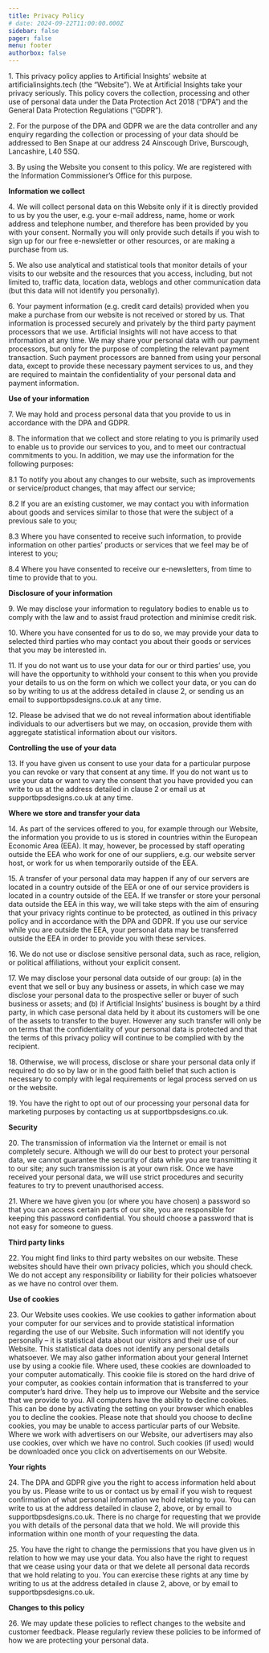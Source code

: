 ```yaml
---
title: Privacy Policy
# date: 2024-09-22T11:00:00.000Z
sidebar: false
pager: false
menu: footer
authorbox: false
---
```


1\. This privacy policy applies to Artificial Insights’ website at artificialinsights.tech (the “Website”). We at Artificial Insights take your privacy seriously. This policy covers the collection, processing and other use of personal data under the Data Protection Act 2018 (“DPA”) and the General Data Protection Regulations (“GDPR”).

2\. For the purpose of the DPA and GDPR we are the data controller and any enquiry regarding the collection or processing of your data should be addressed to Ben Snape at our address 24 Ainscough Drive, Burscough, Lancashire, L40 5SQ.

3\. By using the Website you consent to this policy. We are registered with the Information Commissioner’s Office for this purpose.

**Information we collect**

4\. We will collect personal data on this Website only if it is directly provided to us by you the user, e.g. your e-mail address, name, home or work address and telephone number, and therefore has been provided by you with your consent. Normally you will only provide such details if you wish to sign up for our free e-newsletter or other resources, or are making a purchase from us.

5\. We also use analytical and statistical tools that monitor details of your visits to our website and the resources that you access, including, but not limited to, traffic data, location data, weblogs and other communication data (but this data will not identify you personally).

6\. Your payment information (e.g. credit card details) provided when you make a purchase from our website is not received or stored by us. That information is processed securely and privately by the third party payment processors that we use. Artificial Insights will not have access to that information at any time. We may share your personal data with our payment processors, but only for the purpose of completing the relevant payment transaction. Such payment processors are banned from using your personal data, except to provide these necessary payment services to us, and they are required to maintain the confidentiality of your personal data and payment information.

**Use of your information**

7\. We may hold and process personal data that you provide to us in accordance with the DPA and GDPR.

8\. The information that we collect and store relating to you is primarily used to enable us to provide our services to you, and to meet our contractual commitments to you. In addition, we may use the information for the following purposes:

8.1 To notify you about any changes to our website, such as improvements or service/product changes, that may affect our service;

8.2 If you are an existing customer, we may contact you with information about goods and services similar to those that were the subject of a previous sale to you;

8.3 Where you have consented to receive such information, to provide information on other parties’ products or services that we feel may be of interest to you;

8.4 Where you have consented to receive our e-newsletters, from time to time to provide that to you.

**Disclosure of your information**

9\. We may disclose your information to regulatory bodies to enable us to comply with the law and to assist fraud protection and minimise credit risk.

10\. Where you have consented for us to do so, we may provide your data to selected third parties who may contact you about their goods or services that you may be interested in.

11\. If you do not want us to use your data for our or third parties’ use, you will have the opportunity to withhold your consent to this when you provide your details to us on the form on which we collect your data, or you can do so by writing to us at the address detailed in clause 2, or sending us an email to supportbpsdesigns.co.uk at any time.

12\. Please be advised that we do not reveal information about identifiable individuals to our advertisers but we may, on occasion, provide them with aggregate statistical information about our visitors.

**Controlling the use of your data**

13\. If you have given us consent to use your data for a particular purpose you can revoke or vary that consent at any time. If you do not want us to use your data or want to vary the consent that you have provided you can write to us at the address detailed in clause 2 or email us at supportbpsdesigns.co.uk at any time.

**Where we store and transfer your data**

14\. As part of the services offered to you, for example through our Website, the information you provide to us is stored in countries within the European Economic Area (EEA). It may, however, be processed by staff operating outside the EEA who work for one of our suppliers, e.g. our website server host, or work for us when temporarily outside of the EEA.

15\. A transfer of your personal data may happen if any of our servers are located in a country outside of the EEA or one of our service providers is located in a country outside of the EEA. If we transfer or store your personal data outside the EEA in this way, we will take steps with the aim of ensuring that your privacy rights continue to be protected, as outlined in this privacy policy and in accordance with the DPA and GDPR. If you use our service while you are outside the EEA, your personal data may be transferred outside the EEA in order to provide you with these services.

16\. We do not use or disclose sensitive personal data, such as race, religion, or political affiliations, without your explicit consent.

17\. We may disclose your personal data outside of our group: (a) in the event that we sell or buy any business or assets, in which case we may disclose your personal data to the prospective seller or buyer of such business or assets; and (b) if Artificial Insights’ business is bought by a third party, in which case personal data held by it about its customers will be one of the assets to transfer to the buyer. However any such transfer will only be on terms that the confidentiality of your personal data is protected and that the terms of this privacy policy will continue to be complied with by the recipient.

18\. Otherwise, we will process, disclose or share your personal data only if required to do so by law or in the good faith belief that such action is necessary to comply with legal requirements or legal process served on us or the website.

19\. You have the right to opt out of our processing your personal data for marketing purposes by contacting us at supportbpsdesigns.co.uk.

**Security**

20\. The transmission of information via the Internet or email is not completely secure. Although we will do our best to protect your personal data, we cannot guarantee the security of data while you are transmitting it to our site; any such transmission is at your own risk. Once we have received your personal data, we will use strict procedures and security features to try to prevent unauthorised access.

21\. Where we have given you (or where you have chosen) a password so that you can access certain parts of our site, you are responsible for keeping this password confidential. You should choose a password that is not easy for someone to guess.

**Third party links**

22\. You might find links to third party websites on our website. These websites should have their own privacy policies, which you should check. We do not accept any responsibility or liability for their policies whatsoever as we have no control over them.

**Use of cookies**

23\. Our Website uses cookies. We use cookies to gather information about your computer for our services and to provide statistical information regarding the use of our Website. Such information will not identify you personally – it is statistical data about our visitors and their use of our Website. This statistical data does not identify any personal details whatsoever. We may also gather information about your general Internet use by using a cookie file. Where used, these cookies are downloaded to your computer automatically. This cookie file is stored on the hard drive of your computer, as cookies contain information that is transferred to your computer’s hard drive. They help us to improve our Website and the service that we provide to you. All computers have the ability to decline cookies. This can be done by activating the setting on your browser which enables you to decline the cookies. Please note that should you choose to decline cookies, you may be unable to access particular parts of our Website. Where we work with advertisers on our Website, our advertisers may also use cookies, over which we have no control. Such cookies (if used) would be downloaded once you click on advertisements on our Website.

**Your rights**

24\. The DPA and GDPR give you the right to access information held about you by us. Please write to us or contact us by email if you wish to request confirmation of what personal information we hold relating to you. You can write to us at the address detailed in clause 2, above, or by email to supportbpsdesigns.co.uk. There is no charge for requesting that we provide you with details of the personal data that we hold. We will provide this information within one month of your requesting the data.

25\. You have the right to change the permissions that you have given us in relation to how we may use your data. You also have the right to request that we cease using your data or that we delete all personal data records that we hold relating to you. You can exercise these rights at any time by writing to us at the address detailed in clause 2, above, or by email to supportbpsdesigns.co.uk.

**Changes to this policy**

26\. We may update these policies to reflect changes to the website and customer feedback. Please regularly review these policies to be informed of how we are protecting your personal data.